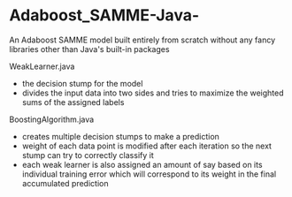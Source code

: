 # Adaboost_SAMME-Java-
An Adaboost SAMME model built entirely from scratch without any fancy libraries other than Java's built-in packages


WeakLearner.java
- the decision stump for the model
- divides the input data into two sides and tries to maximize the weighted sums of the assigned labels

BoostingAlgorithm.java
- creates multiple decision stumps to make a prediction
- weight of each data point is modified after each iteration so the next stump can try to correctly classify it
- each weak learner is also assigned an amount of say based on its individual training error which will correspond to its weight in the final accumulated prediction
